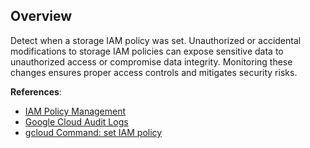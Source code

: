 ## Overview

Detect when a storage IAM policy was set. Unauthorized or accidental modifications to storage IAM policies can expose sensitive data to unauthorized access or compromise data integrity. Monitoring these changes ensures proper access controls and mitigates security risks.

**References**:
- [IAM Policy Management](https://cloud.google.com/iam/docs/policies)
- [Google Cloud Audit Logs](https://cloud.google.com/logging/docs/audit)
- [gcloud Command: set IAM policy](https://cloud.google.com/sdk/gcloud/reference/storage/buckets/set-iam-policy)